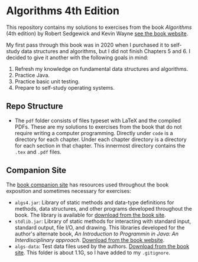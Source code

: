 # Algorithms 4th Edition

This repository contains my solutions to exercises from the book *Algorithms* (4th edition)
by Robert Sedgewick and Kevin Wayne [see the book website](https://algs4.cs.princeton.edu/home/).

My first pass through this book was in 2020 when I purchased it to self-study data structures and
algorithms, but I did not finish Chapters 5 and 6. I decided to give it another with the following
goals in mind:

1. Refresh my knowledge on fundamental data structures and algorithms.
2. Practice Java.
3. Practice basic unit testing.
4. Prepare to self-study operating systems.

## Repo Structure

- The `pdf` folder consists of files typeset with LaTeX and the compiled PDFs.
These are my solutions to exercises from the book that do not require writing
a computer programming. Directly under `code` is a directory for each chapter.
Under each chapter directory is a directory for each section in that chapter.
This innermost directory contains the `.tex` and `.pdf` files.

## Companion Site

The [book companion site]() has resources used throughout the book exposition and sometimes
necessary for exercises:

- `algs4.jar`: Library of static methods and data-type definitions for methods, data structures,
and other programs developed throughout the book. The library is available for
[download from the book site](https://algs4.cs.princeton.edu/code/).
- `stdlib.jar`: Library of static methods for interacting with standard input, standard output,
file I/O, and drawing. This libraries developed for the author's alternate book,
*An Introduction to Programmin in Java: An Interdisciplinary approach*.
[Download from the book website](https://introcs.cs.princeton.edu/java/stdlib/).
- `algs-data`: Test data files used by the authors. [Download from the book site](https://algs4.cs.princeton.edu/code/).
This folder is about 1.1G, so I have added to my `.gitignore`.
